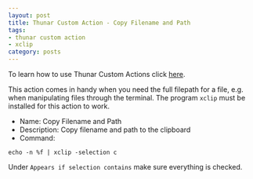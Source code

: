 ```yaml
---
layout: post
title: Thunar Custom Action - Copy Filename and Path
tags:
- thunar custom action
- xclip
category: posts
---
```


To learn how to use Thunar Custom Actions click [here](https://birchwell.github.io/posts/thunar-custom-action-tutorial-convert-video-to-avi/).

This action comes in handy when you need the full filepath for a file, e.g. when manipulating files through the terminal. The program `xclip` must be installed for this action to work.

* Name: Copy Filename and Path
* Description: Copy filename and path to the clipboard
* Command: 

`echo -n %f | xclip -selection c`

Under `Appears if selection contains` make sure everything is checked.
